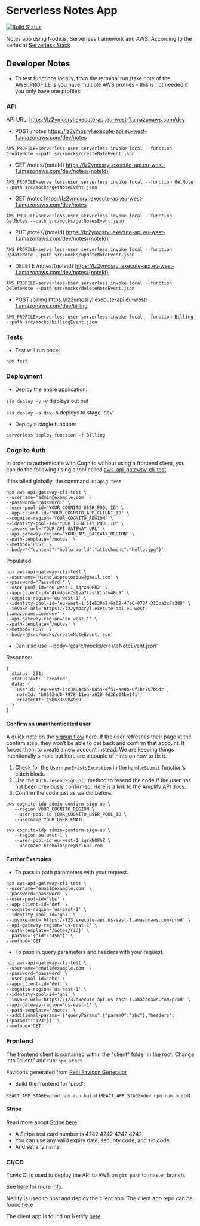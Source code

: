 # Serverless Notes App

[![Build Status](https://travis-ci.com/nicholaspretorius/sls-notes.svg?branch=dev)](https://travis-ci.com/nicholaspretorius/sls-notes)

Notes app using Node.js, Serverless framework and AWS. According to the series at [Serverless Stack](https://serverless-stack.com/)

## Developer Notes

* To test functions locally, from the terminal run (take note of the AWS_PROFILE is you have multiple AWS profiles - this is not needed if you only have one profile): 

### API

API URL: https://lz2ymosryl.execute-api.eu-west-1.amazonaws.com/dev

* POST /notes https://lz2ymosryl.execute-api.eu-west-1.amazonaws.com/dev/notes

`AWS_PROFILE=serverless-user serverless invoke local --function CreateNote --path src/mocks/createNoteEvent.json`

* GET /notes/{noteId} https://lz2ymosryl.execute-api.eu-west-1.amazonaws.com/dev/notes/{noteId}

`AWS_PROFILE=serverless-user serverless invoke local --function GetNote --path src/mocks/getNoteEvent.json`

* GET /notes https://lz2ymosryl.execute-api.eu-west-1.amazonaws.com/dev/notes

`AWS_PROFILE=serverless-user serverless invoke local --function GetNotes --path src/mocks/getNotesEvent.json`

* PUT /notes/{noteId} https://lz2ymosryl.execute-api.eu-west-1.amazonaws.com/dev/notes/{noteId}

`AWS_PROFILE=serverless-user serverless invoke local --function UpdateNote --path src/mocks/updateNoteEvent.json`

* DELETE /notes/{noteId} https://lz2ymosryl.execute-api.eu-west-1.amazonaws.com/dev/notes/{noteId}

`AWS_PROFILE=serverless-user serverless invoke local --function DeleteNote --path src/mocks/deleteNoteEvent.json`

* POST /billing https://lz2ymosryl.execute-api.eu-west-1.amazonaws.com/dev/billing

`AWS_PROFILE=serverless-user serverless invoke local --function Billing --path src/mocks/billingEvent.json`

### Tests

* Test will run once: 

`npm test`

### Deployment

* Deploy the entire application: 

`sls deploy -v` -v displays out put

`sls deploy -s dev` -s deploys to stage 'dev'

* Deploy a single function: 

`serverless deploy function -f Billing`

### Cognito Auth

In order to authenticate with Cognito without using a frontend client, you can do the following using a tool called [aws-api-gateway-cli-test](https://github.com/AnomalyInnovations/aws-api-gateway-cli-test): 

If installed globally, the command is: `apig-test`

```
npx aws-api-gateway-cli-test \
--username='admin@example.com' \
--password='Passw0rd!' \
--user-pool-id='YOUR_COGNITO_USER_POOL_ID' \
--app-client-id='YOUR_COGNITO_APP_CLIENT_ID' \
--cognito-region='YOUR_COGNITO_REGION' \
--identity-pool-id='YOUR_IDENTITY_POOL_ID' \
--invoke-url='YOUR_API_GATEWAY_URL' \
--api-gateway-region='YOUR_API_GATEWAY_REGION' \
--path-template='/notes' \
--method='POST' \
--body='{"content":"hello world","attachment":"hello.jpg"}'
```

Populated: 

```
npx aws-api-gateway-cli-test \
--username='nicholaspretorius@gmail.com' \
--password='Passw0rd!' \
--user-pool-id='eu-west-1_iqrXNOPhZ' \
--app-client-id='4kmdbsn7s9va7lvslk1ntv48u9' \
--cognito-region='eu-west-1' \
--identity-pool-id='eu-west-1:51eb39a2-6a02-47e6-8784-313ba2c7a288' \
--invoke-url='https://lz2ymosryl.execute-api.eu-west-1.amazonaws.com/dev' \
--api-gateway-region='eu-west-1' \
--path-template='/notes' \
--method='POST' \
--body='@src/mocks/createNoteEvent.json'
```

* Can also use --body='@src/mocks/createNoteEvent.json'

Response: 

```
{
  status: 201,
  statusText: 'Created',
  data: {
    userId: 'eu-west-1:c3a84c65-0a55-4f51-ae0b-0f1bc707b5dc',
    noteId: 'b05924d0-7978-11ea-a620-0d36c04be141',
    createdAt: 1586336984989
  }
}
```

#### Confirm an unauthenticated user

A quick note on the [signup flow](https://serverless-stack.com/chapters/signup-with-aws-cognito.html) here. If the user refreshes their page at the confirm step, they won’t be able to get back and confirm that account. It forces them to create a new account instead. We are keeping things intentionally simple but here are a couple of hints on how to fix it.

1. Check for the `UsernameExistsException` in the `handleSubmit` function’s catch block.
2. Use the `Auth.resendSignUp()` method to resend the code if the user has not been previously confirmed. Here is a link to the [Amplify API](https://aws.github.io/aws-amplify/api/classes/authclass.html#resendsignup) docs.
3. Confirm the code just as we did before.

```
aws cognito-idp admin-confirm-sign-up \
   --region YOUR_COGNITO_REGION \
   --user-pool-id YOUR_COGNITO_USER_POOL_ID \
   --username YOUR_USER_EMAIL
```

```
aws cognito-idp admin-confirm-sign-up \
   --region eu-west-1 \
   --user-pool-id eu-west-1_iqrXNOPhZ \
   --username nicholaspre@icloud.com
```

#### Further Examples

* To pass in path parameters with your request.

```
npx aws-api-gateway-cli-test \
--username='email@example.com' \
--password='password' \
--user-pool-id='abc' \
--app-client-id='def' \
--cognito-region='us-east-1' \
--identity-pool-id='ghi' \
--invoke-url='https://123.execute-api.us-east-1.amazonaws.com/prod' \
--api-gateway-region='us-east-1' \
--path-template='/notes/{id}' \
--params='{"id":"456"}' \
--method='GET'
```

* To pass in query parameters and headers with your request.

```
npx aws-api-gateway-cli-test \
--username='email@example.com' \
--password='password' \
--user-pool-id='abc' \
--app-client-id='def' \
--cognito-region='us-east-1' \
--identity-pool-id='ghi' \
--invoke-url='https://123.execute-api.us-east-1.amazonaws.com/prod' \
--api-gateway-region='us-east-1' \
--path-template='/notes' \
--additional-params='{"queryParams":{"param0":"abc"},"headers":{"param1":"123"}}' \
--method='GET'
```

### Frontend

The frontend client is contained within the "client" folder in the root. Change into "client" and run: `npm start`

Favicons generated from [Real Favicon Generator](https://realfavicongenerator.net/)

* Build the frontend for 'prod': 

`REACT_APP_STAGE=prod npm run build` (`REACT_APP_STAGE=dev npm run build`)

#### Stripe

Read more about [Stripe here](https://stripe.com/docs/testing#cards):

* A Stripe test card number is 4242 4242 4242 4242.
* You can use any valid expiry date, security code, and zip code.
* And set any name.

### CI/CD

Travis CI is used to deploy the API to AWS on `git push` to master branch. 

See [here](https://seed.run/blog/how-to-build-a-cicd-pipeline-for-serverless-apps-with-travis-ci) for more [info](https://serverless-stack.com/chapters/automating-serverless-deployments.html). 

Netlify is used to host and deploy the client app. The client app repo can be found [here](https://github.com/nicholaspretorius/sls-notes-client)

The client app is found on Netlify [here](https://amazing-goldwasser-b48fe9.netlify.com/)